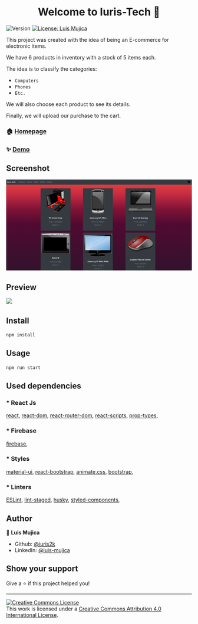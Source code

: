 <h1 align="center">Welcome to Iuris-Tech 👋</h1>
<p>
  <img alt="Version" src="https://img.shields.io/badge/version-0.1.0-blue.svg?cacheSeconds=2592000" />
  <a href="#" target="_blank">
    <img alt="License: Luis Mujica" src="https://img.shields.io/badge/License-Luis Mujica-yellow.svg" />
  </a>
</p>

This project was created with the idea of being an E-commerce for electronic items.

We have 6 products in inventory with a stock of 5 items each.

The idea is to classify the categories:

- `Computers`
- `Phones`
- `Etc.`

We will also choose each product to see its details.

Finally, we will upload our purchase to the cart.

### 🏠 [Homepage](https://iuristech.netlify.app/)

### ✨ [Demo](https://iuristech.netlify.app/)

## Screenshot

![](src/img/Iuris-Tech.png)

## Preview
![](src/img/Iuris-Tech.gif)

## Install

```sh
npm install
```

## Usage

```sh
npm run start
```

## Used dependencies

### * React Js

[react](https://es.reactjs.org/),
[react-dom](https://es.reactjs.org/docs/react-dom.html),
[react-router-dom](https://www.npmjs.com/package/react-router-dom),
[react-scripts](https://www.npmjs.com/package/react-scripts),
[prop-types](https://www.npmjs.com/package/prop-types),

### * Firebase

[firebase](https://firebase.google.com/),

### * Styles

[material-ui](https://material-ui.com/),
[react-bootstrap](https://react-bootstrap.github.io/),
[animate.css](https://animate.style/),
[bootstrap](https://getbootstrap.com/),

### * Linters

[ESLint](https://eslint.org/),
[lint-staged](https://www.npmjs.com/package/lint-staged/v/7.3.0),
[husky](https://typicode.github.io/husky/#/),
[styled-components](https://styled-components.com/),

## Author

👤 **Luis Mujica**

* Github: [@iuris2k](https://github.com/iuris2k)
* LinkedIn: [@luis-mujica](https://linkedin.com/in/luis-mujica)

## Show your support

Give a ⭐️ if this project helped you!

***
<a rel="license" href="http://creativecommons.org/licenses/by/4.0/"><img alt="Creative Commons License" style="border-width:0" src="https://i.creativecommons.org/l/by/4.0/88x31.png" /></a><br />This work is licensed under a <a rel="license" href="http://creativecommons.org/licenses/by/4.0/">Creative Commons Attribution 4.0 International License</a>.
